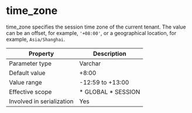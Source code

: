 time_zone 
==============================

time_zone specifies the session time zone of the current tenant. The value can be an offset, for example, `'+08:00'`, or a geographical location, for example, `Asia/Shanghai`. 


|       **Property**        |                                              **Description**                                               |
|---------------------------|------------------------------------------------------------------------------------------------------------|
| Parameter type            | Varchar                                                                                                    |
| Default value             | +8:00                                                                                                      |
| Value range               | -12:59 to +13:00                                                                                           |
| Effective scope           | * GLOBAL   * SESSION    |
| Involved in serialization | Yes                                                                                                        |



